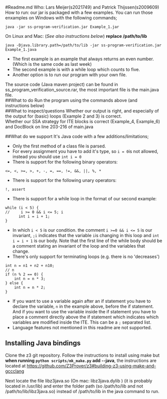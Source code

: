 #Readme.md
Who: Lars Meijer(s2021749) and Patrick Thijssen(s2009609)  
How to run: our jar is packaged with a few examples. You can run those enxamples on Windows with the following commands;  
```Shell
java -jar ss-program-verification.jar Example_1.jar
```
On Linux and Mac: (*See also instructions below*) **replace /path/to/lib**
```Shell
java -Djava.library.path=/path/to/lib -jar ss-program-verification.jar Example_1.java
```

  * The first example is an example that always returns an even number. (Which is the same code as last week)
  * The second example is with a while loop which counts to five.  
  * Another option is to run our program with your own file.
 
The source code (Java maven project) can be found in ss_program_verification_source.rar, the most important file is the main.java file.  
##What to do
Run the program using the commands above (and instructions below)  
##What to inspect/questions
Whether our output is right, and especially of the output for (basic) loops (Example 2 and 3) is correct.  
Whether our SSA strategy for ITE blocks is correct (Example_4, Example_6) and DocBlock on line 203-216 of main.java

##What do we support
It's Java code with a few additions/limitations;
  * Only the first method of a class file is parsed.
  * For every assignment you have to add it's type, so `i = 0`is not allowed, instead you should use `int i = 0`
  * There is support for the following binary operators:
  ```
  <=, <, >=, >, +, -, =, ==, !=, &&, ||, %, *
  ```
  * There is support for the following unary operators:
  ```
  !, assert
  ```
  * There is support for a while loop in the format of our second example:
  ```
  while (i < 5) {
  //     i >= 0 && i <= 5; i
        int i = i + 1;
  }
  ```
  * In which `i < 5` is our condition. the comment `i >=0 && i <= 5` is our invariant, `;i` indicates that the 
  variable `i`is changing in this loop and `int i = i + 1` is our body. Note that the first line of the while body
   should be a comment stating an invariant of the loop and the variables that change. 
  * There's only support for terminating loops (e.g. there is no 'decreases')
  ```
  int n = n1 + n2 + n10;
  // n
  if (n % 2 == 0) {
      int n = n * 3;
  } else {
      int n = n * 2;
  }
  ```
  * If you want to use a variable again after an if statement you have to declare the variable, `n` in the example above,
  before the if statement. And if you want to use the variable inside the if statement you have to place a comment directly 
  above the if statement which indicates which variables are modified inside the ITE. This can be a `;` separated list.
  * Language features not mentioned in this readme are not supported.
  
## Installing Java bindings
Clone the z3 git repository.
Follow the instructions to install using make but **when running `python scripts/mk_make.py` add --java**, 
the instructions are located at https://github.com/Z3Prover/z3#building-z3-using-make-and-gccclang  

Next locate the file libz3java.so (On mac: libz3java.dylib ) (it is probably located in /usr/lib) and enter the folder path (so /path/to/lib and not /path/to/lib/libz3java.so)
 instead of /path/to/lib in the java command to run.


